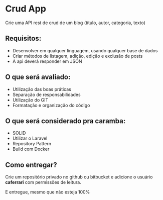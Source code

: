 # Crud App

Crie uma API rest de crud de um blog (título, autor, categoria, texto)

## Requisitos:

- Desenvolver em qualquer linguagem, usando qualquer base de dados
- Criar métodos de listagem, adição, edição e exclusão de posts
- A api deverá responder em JSON

## O que será avaliado:

- Utilização das boas práticas
- Separação de responsabilidades
- Utilização do GIT
- Formatação e organização do código

## O que será considerado pra caramba:

- SOLID
- Utilizar o Laravel
- Repository Pattern
- Build com Docker

## Como entregar?

Crie um repositório privado no github ou bitbucket e adicione o usuário **caferrari** com permissões de leitura. 

E entregue, mesmo que não esteja 100%
